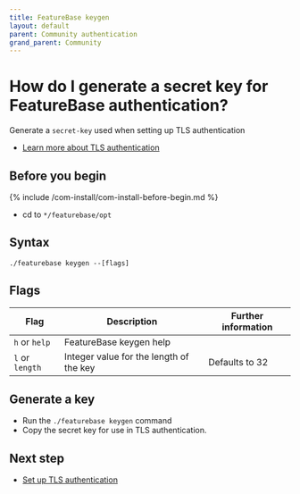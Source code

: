 ```yaml
---
title: FeatureBase keygen
layout: default
parent: Community authentication
grand_parent: Community
---
```


# How do I generate a secret key for FeatureBase authentication?

Generate a `secret-key` used when setting up TLS authentication

* [Learn more about TLS authentication](/docs/community/com-auth/com-auth-tls)

## Before you begin

{% include /com-install/com-install-before-begin.md %}
* cd to `*/featurebase/opt`

## Syntax

```
./featurebase keygen --[flags]
```

## Flags

| Flag | Description | Further information |
|---|---|---|
| `h` or `help` | FeatureBase keygen help |
| `l` or `length` | Integer value for the length of the key | Defaults to 32 |

## Generate a key

* Run the `./featurebase keygen` command
* Copy the secret key for use in TLS authentication.

## Next step

* [Set up TLS authentication](/docs/community/com-auth/com-auth-tls)
